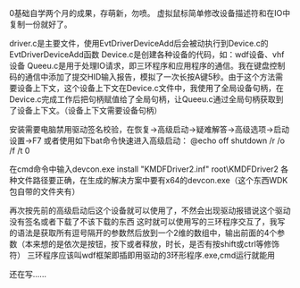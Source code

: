 0基础自学两个月的成果，存萌新，勿喷。
虚拟鼠标简单修改设备描述符和在IO中复制一份就好了。

driver.c是主要文件，使用EvtDriverDeviceAdd后会被动执行到Device.c的EvtDriverDeviceAdd函数
Device.c是创建各种设备的代码，如：wdf设备、vhf设备
Queeu.c是用于处理IO请求，即三环程序和应用程序的通信。我在键盘控制码的通信中添加了提交HID输入报告，模拟了一次长按A键5秒。由于这个方法需要设备上下文，这个设备上下文在Device.c文件中，我使用了全局设备句柄，在Device.c完成工作后把句柄赋值给了全局句柄，让Queeu.c通过全局句柄获取到了设备上下文。（设备上下文需要设备句柄）


安装需要电脑禁用驱动签名校验，在恢复->高级启动->疑难解答->高级选项->启动设置->F7
或者使用如下bat命令快速进入高级启动：
@echo off
shutdown /r /o /f /t 0

在cmd命令中输入devcon.exe install "KMDFDriver2.inf" root\KMDFDriver2
各种文件路径要正确，在生成的解决方案中要有x64的devcon.exe（这个东西WDK包自带的文件夹有）

再次按先前的高级启动后这个设备就可以使用了，不然会出现驱动报错说这个驱动没有签名或者下载了不该下载的东西
这时就可以使用写的三环程序交互了，我写的语法是获取所有逗号隔开的参数然后放到一个2维的数组中，输出前面的4个参数（本来想的是依次是按钮，按下或者释放，时长，是否有按shift或ctrl等修饰符）
三环程序应该叫wdf框架即插即用驱动的3环形程序.exe,cmd运行就能用

还在写......
